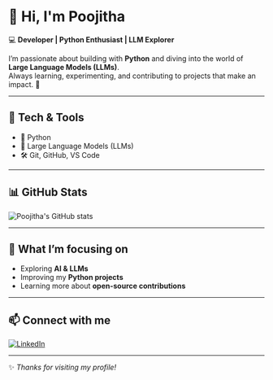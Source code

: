 # 👋 Hi, I'm Poojitha  

💻 **Developer | Python Enthusiast | LLM Explorer**  

I’m passionate about building with **Python** and diving into the world of **Large Language Models (LLMs)**.  
Always learning, experimenting, and contributing to projects that make an impact. 🚀  

---

## 🔧 Tech & Tools
- 🐍 Python  
- 🤖 Large Language Models (LLMs)  
- 🛠️ Git, GitHub, VS Code  

---

## 📊 GitHub Stats
![Poojitha's GitHub stats](https://github-readme-stats.vercel.app/api?username=POOJITHA29CJ&show_icons=true&theme=radical)  

---

## 🌱 What I’m focusing on
- Exploring **AI & LLMs**  
- Improving my **Python projects**  
- Learning more about **open-source contributions**  

---

## 📫 Connect with me
[![LinkedIn](https://img.shields.io/badge/LinkedIn-blue?style=flat&logo=linkedin&logoColor=white)](https://www.linkedin.com/in/YOUR-LINKEDIN-HANDLE/)  

---
✨ *Thanks for visiting my profile!*  
